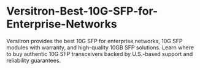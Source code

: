 # Versitron-Best-10G-SFP-for-Enterprise-Networks
Versitron provides the best 10G SFP for enterprise networks, 10G SFP modules with warranty, and high-quality 10GB SFP solutions. Learn where to buy authentic 10G SFP transceivers backed by U.S.-based support and reliability guarantees.
